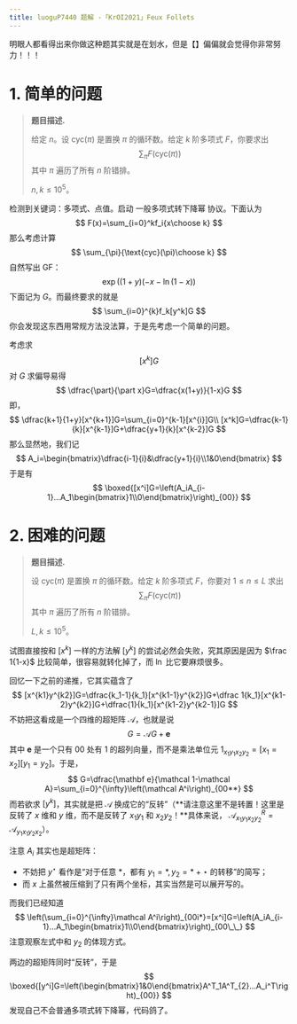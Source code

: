 ```yaml
---
title: luoguP7440 题解 -「KrOI2021」Feux Follets
---
```


明眼人都看得出来你做这种题其实就是在划水，但是【】偏偏就会觉得你非常努力！！！

# 1. 简单的问题

> **题目描述.**
>
> 给定 $n$。设 $\text{cyc}(\pi)$ 是置换 $\pi$ 的循环数。给定 $k$ 阶多项式 $F$，你要求出
> $$
> \sum_{\pi}F(\text{cyc}(\pi))
> $$
> 其中 $\pi$ 遍历了所有 $n$ 阶错排。
>
> $n,k\le 10^5$。

检测到关键词：多项式、点值。启动 一般多项式转下降幂 协议。下面认为
$$
F(x)=\sum_{i=0}^kf_i{x\choose k}
$$
那么考虑计算
$$
\sum_{\pi}{\text{cyc}(\pi)\choose k}
$$
自然写出 GF：
$$
\exp((1+y)(-x-\ln(1-x))
$$
下面记为 $G$。而最终要求的就是
$$
\sum_{i=0}^{k}f_k[y^k]G
$$
你会发现这东西用常规方法没法算，于是先考虑一个简单的问题。

考虑求
$$
[x^k]G
$$
对 $G$ 求偏导易得
$$
\dfrac{\part}{\part x}G=\dfrac{x(1+y)}{1-x}G
$$
即，
$$
\dfrac{k+1}{1+y}[x^{k+1}]G=\sum_{i=0}^{k-1}[x^{i}]G\\
[x^k]G=\dfrac{k-1}{k}[x^{k-1}]G+\dfrac{y+1}{k}[x^{k-2}]G
$$
那么显然地，我们记
$$
A_i=\begin{bmatrix}\dfrac{i-1}{i}&\dfrac{y+1}{i}\\1&0\end{bmatrix}
$$
于是有
$$
\boxed{[x^i]G=\left(A_iA_{i-1}...A_1\begin{bmatrix}1\\0\end{bmatrix}\right)_{00}}
$$

# 2. 困难的问题

> **题目描述.**
>
> 设 $\text{cyc}(\pi)$ 是置换 $\pi$ 的循环数。给定 $k$ 阶多项式 $F$，你要对 $1\le n\le L$ 求出
> $$
> \sum_{\pi}F(\text{cyc}(\pi))
> $$
> 其中 $\pi$ 遍历了所有 $n$ 阶错排。
>
> $L,k\le 10^5$。

试图直接按和 $[x^k]$ 一样的方法解 $[y^k]$ 的尝试必然会失败，究其原因是因为 $\frac 1{1-x}$ 比较简单，很容易就转化掉了，而 $\ln$ 比它要麻烦很多。

回忆一下之前的递推，它其实蕴含了
$$
[x^{k1}y^{k2}]G=\dfrac{k_1-1}{k_1}[x^{k1-1}y^{k2}]G+\dfrac 1{k_1}[x^{k1-2}y^{k2}]G+\dfrac{1}{k_1}[x^{k1-2}y^{k2-1}]G
$$
不妨把这看成是一个四维的超矩阵 $\mathcal A$，也就是说
$$
G=\mathcal AG+\mathbf e
$$
其中 $\mathbf e$ 是一个只有 $00$ 处有 $1$ 的超列向量，而不是乘法单位元 $\mathcal 1_{x_1y_1x_2y_2}=[x_1=x_2][y_1=y_2]$。于是，
$$
G=\dfrac{\mathbf e}{\mathcal 1-\mathcal A}=\sum_{i=0}^{\infty}\left(\mathcal A^i\right)_{00**}
$$
而若欲求 $[y^k]$，其实就是把 $\mathcal A$ 换成它的“反转”（**请注意这里不是转置！这里是反转了 $x$ 维和 $y$ 维，而不是反转了 $x_1y_1$ 和 $x_2y_2$！**具体来说， $\mathcal A^R_{x_1y_1x_2y_2}=\mathcal A_{y_1x_1y_2x_2}$）。

注意 $A_i$ 其实也是超矩阵：

- 不妨把 $y^{\star}$ 看作是“对于任意 $*$，都有 $y_1=*,y_2=*+\star$ 的转移”的简写；
- 而 $x$ 上虽然被压缩到了只有两个坐标，其实当然是可以展开写的。

而我们已经知道
$$
\left(\sum_{i=0}^{\infty}\mathcal A^i\right)_{00i*}=[x^i]G=\left(A_iA_{i-1}...A_1\begin{bmatrix}1\\0\end{bmatrix}\right)_{00\_\_}
$$
注意观察左式中和 $y_2$ 的体现方式。

两边的超矩阵同时“反转”，于是
$$
\boxed{[y^i]G=\left(\begin{bmatrix}1&0\end{bmatrix}A^T_1A^T_{2}...A_i^T\right)_{00}}
$$
发现自己不会普通多项式转下降幂，代码鸽了。

